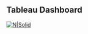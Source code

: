 ## Tableau Dashboard

[![N|Solid](https://www.linkpicture.com/q/dashboard1.jpg)](https://public.tableau.com/views/EDA-StarbucksSurvey_16417548913870/EDA?:language=en-US&:display_count=n&:origin=viz_share_link)
